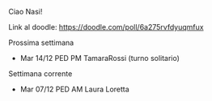 Ciao Nasi!

Link al doodle: https://doodle.com/poll/6a275rvfdyuqmfux

Prossima settimana
- Mar 14/12 PED PM TamaraRossi (turno solitario)

Settimana corrente
- Mar 07/12 PED AM Laura Loretta
